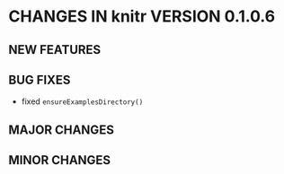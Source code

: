 # CHANGES IN knitr VERSION 0.1.0.6

## NEW FEATURES

## BUG FIXES

- fixed `ensureExamplesDirectory()`

## MAJOR CHANGES

## MINOR CHANGES

